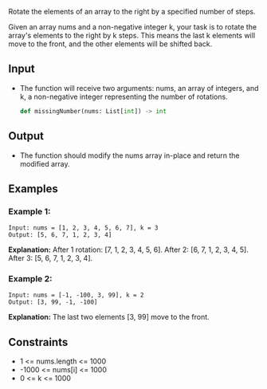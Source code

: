 Rotate the elements of an array to the right by a specified number of steps.

Given an array nums and a non-negative integer k, your task is to rotate the array's elements to the right by k steps. This means the last k elements will move to the front, and the other elements will be shifted back.

## Input

* The function will receive two arguments: nums, an array of integers, and k, a non-negative integer representing the number of rotations.

  ```python
  def missingNumber(nums: List[int]) -> int
  ```

## Output

* The function should modify the nums array in-place and return the modified array.

## Examples

### Example 1:

```text
Input: nums = [1, 2, 3, 4, 5, 6, 7], k = 3
Output: [5, 6, 7, 1, 2, 3, 4]
```

**Explanation:**
After 1 rotation: [7, 1, 2, 3, 4, 5, 6]. After 2: [6, 7, 1, 2, 3, 4, 5]. After 3: [5, 6, 7, 1, 2, 3, 4].

### Example 2:

```text
Input: nums = [-1, -100, 3, 99], k = 2
Output: [3, 99, -1, -100]
```

**Explanation:**
The last two elements [3, 99] move to the front.

## Constraints

* 1 <= nums.length <= 1000
* -1000 <= nums[i] <= 1000
* 0 <= k <= 1000